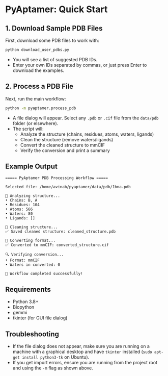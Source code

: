 # PyAptamer: Quick Start

## 1. Download Sample PDB Files

First, download some PDB files to work with:

```bash
python download_user_pdbs.py
```

- You will see a list of suggested PDB IDs.
- Enter your own IDs separated by commas, or just press Enter to download the examples.


## 2. Process a PDB File

Next, run the main workflow:

```bash
python -m pyaptamer.process_pdb
```

- A file dialog will appear. Select any `.pdb` or `.cif` file from the `data/pdb` folder (or elsewhere).
- The script will:
    - Analyze the structure (chains, residues, atoms, waters, ligands)
    - Clean the structure (remove waters/ligands)
    - Convert the cleaned structure to mmCIF
    - Verify the conversion and print a summary


## Example Output

```
===== PyAptamer PDB Processing Workflow =====

Selected file: /home/avinab/pyaptamer/data/pdb/1bna.pdb

🔬 Analyzing structure...
• Chains: B, A
• Residues: 104
• Atoms: 566
• Waters: 80
• Ligands: []

🧹 Cleaning structure...
✅ Saved cleaned structure: cleaned_structure.pdb

🔄 Converting format...
✅ Converted to mmCIF: converted_structure.cif

🔍 Verifying conversion...
• Format: mmCIF
• Waters in converted: 0

🎉 Workflow completed successfully!
```


## Requirements

- Python 3.8+
- Biopython
- gemmi
- tkinter (for GUI file dialog)


## Troubleshooting

- If the file dialog does not appear, make sure you are running on a machine with a graphical desktop and have `tkinter` installed (`sudo apt-get install python3-tk` on Ubuntu).
- If you get import errors, ensure you are running from the project root and using the `-m` flag as shown above.